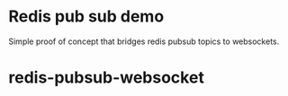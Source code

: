 # Redis pub sub demo
Simple proof of concept that bridges redis pubsub topics to websockets.


# redis-pubsub-websocket
